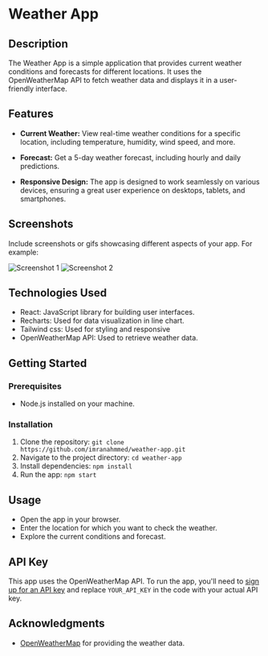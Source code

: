 # Weather App

## Description

The Weather App is a simple application that provides current weather conditions and forecasts for different locations. It uses the OpenWeatherMap API to fetch weather data and displays it in a user-friendly interface.

## Features

- **Current Weather:** View real-time weather conditions for a specific location, including temperature, humidity, wind speed, and more.

- **Forecast:** Get a 5-day weather forecast, including hourly and daily predictions.

- **Responsive Design:** The app is designed to work seamlessly on various devices, ensuring a great user experience on desktops, tablets, and smartphones.

## Screenshots

Include screenshots or gifs showcasing different aspects of your app. For example:

![Screenshot 1](../public/screenshots/Screenshot1.png)
![Screenshot 2](../public/screenshots/Screenshot2.png)

## Technologies Used

- React: JavaScript library for building user interfaces.
- Recharts: Used for data visualization in line chart.
- Tailwind css: Used for styling and responsive
- OpenWeatherMap API: Used to retrieve weather data.

## Getting Started

### Prerequisites

- Node.js installed on your machine.

### Installation

1. Clone the repository: `git clone https://github.com/imranahmmed/weather-app.git`
2. Navigate to the project directory: `cd weather-app`
3. Install dependencies: `npm install`
4. Run the app: `npm start`

## Usage

- Open the app in your browser.
- Enter the location for which you want to check the weather.
- Explore the current conditions and forecast.

## API Key

This app uses the OpenWeatherMap API. To run the app, you'll need to [sign up for an API key](https://openweathermap.org/appid) and replace `YOUR_API_KEY` in the code with your actual API key.

## Acknowledgments
- [OpenWeatherMap](https://openweathermap.org/) for providing the weather data.

